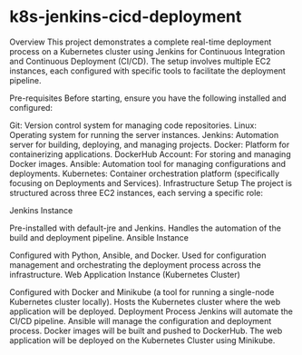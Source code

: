 # k8s-jenkins-cicd-deployment

Overview
This project demonstrates a complete real-time deployment process on a Kubernetes cluster using Jenkins for Continuous Integration and Continuous Deployment (CI/CD). The setup involves multiple EC2 instances, each configured with specific tools to facilitate the deployment pipeline.

Pre-requisites
Before starting, ensure you have the following installed and configured:

Git: Version control system for managing code repositories.
Linux: Operating system for running the server instances.
Jenkins: Automation server for building, deploying, and managing projects.
Docker: Platform for containerizing applications.
DockerHub Account: For storing and managing Docker images.
Ansible: Automation tool for managing configurations and deployments.
Kubernetes: Container orchestration platform (specifically focusing on Deployments and Services).
Infrastructure Setup
The project is structured across three EC2 instances, each serving a specific role:

Jenkins Instance

Pre-installed with default-jre and Jenkins.
Handles the automation of the build and deployment pipeline.
Ansible Instance

Configured with Python, Ansible, and Docker.
Used for configuration management and orchestrating the deployment process across the infrastructure.
Web Application Instance (Kubernetes Cluster)

Configured with Docker and Minikube (a tool for running a single-node Kubernetes cluster locally).
Hosts the Kubernetes cluster where the web application will be deployed.
Deployment Process
Jenkins will automate the CI/CD pipeline.
Ansible will manage the configuration and deployment process.
Docker images will be built and pushed to DockerHub.
The web application will be deployed on the Kubernetes Cluster using Minikube.

